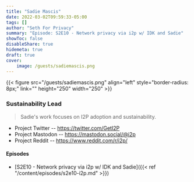 ```yaml
---
title: "Sadie Mascis"
date: 2022-03-02T09:59:33-05:00
tags: []
author: "Seth For Privacy"
summary: "Episode: S2E10 - Network privacy via i2p w/ IDK and Sadie"
showToc: false
disableShare: true
hidemeta: true
draft: true
cover:
    image: /guests/sadiemascis.png
---
```


{{< figure src="/guests/sadiemascis.png" align="left" style="border-radius: 8px;" link="" height="250" width="250" >}}

### Sustainability Lead

> Sadie's work focuses on I2P adoption and sustainability.

- Project Twitter -- https://twitter.com/GetI2P
- Project Mastodon -- https://mastodon.social/@i2p
- Project Reddit -- https://www.reddit.com/r/i2p/

#### Episodes

- [S2E10 - Network privacy via i2p w/ IDK and Sadie]({{< ref "/content/episodes/s2e10-i2p.md" >}})
